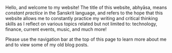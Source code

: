 Hello, and welcome to my website! The title of this website, abhyāsa, means *constant practice* in the Sanskrit language, and refers
to the hope that this website allows me to constantly practice my writing and critical thinking skills as I reflect on various topics related
but not limited to: technology, finance, current events, music, and much more!

Please use the navigation bar at the top of this page to learn more about me and to view some of my old blog posts.